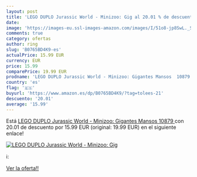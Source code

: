 ```yaml
---
layout: post
title: 'LEGO DUPLO Jurassic World - Minizoo: Gig al 20.01 % de descuento'
date: 
image: 'https://images-eu.ssl-images-amazon.com/images/I/51o8-jp8SwL._SL200_.jpg'
comments: true
category: ofertas
author: ring
slug: 'B0765BD4K9-es'
actualPrice: 15.99 EUR
currency: EUR
price: 15.99
comparePrice: 19.99 EUR
prodname: 'LEGO DUPLO Jurassic World - Minizoo: Gigantes Mansos  10879 '
country: 'es'
flag: '🇪🇸'
buyurl: 'https://www.amazon.es/dp/B0765BD4K9/?tag=tolees-21'
descuento: '20.01'
average: '15.99'
---
```


Está [LEGO DUPLO Jurassic World - Minizoo: Gigantes Mansos  10879 ](https://www.amazon.es/dp/B0765BD4K9/?tag=tolees-21) con 20.01 de descuento por 15.99 EUR (original: 19.99 EUR) en el siguiente enlace!

[![LEGO DUPLO Jurassic World - Minizoo: Gig](https://images-eu.ssl-images-amazon.com/images/I/51o8-jp8SwL._SL200_.jpg)](https://www.amazon.es/dp/B0765BD4K9/?tag=tolees-21)

ℹ️:


[Ver la oferta!!](https://www.amazon.es/dp/B0765BD4K9/?tag=tolees-21)
